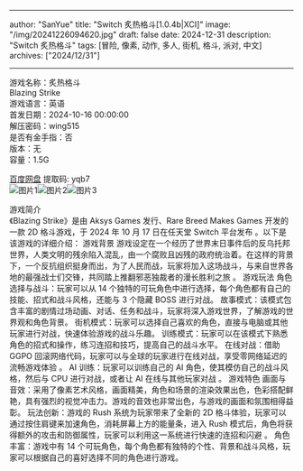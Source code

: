 
---
author: "SanYue"
title: "Switch 炙热格斗[1.0.4b|XCI]"
image: "/img/20241226094620.jpg"
draft: false
date: 2024-12-31
description: "Switch 炙热格斗"
tags: [冒险, 像素, 动作, 多人, 街机, 格斗, 派对, 中文]
archives: ["2024/12/31"]

---

游戏名称：炙热格斗   
Blazing Strike    
游戏语言：英语  
首发日期：2024-10-16 00:00:00  
解压密码：wing515  
是否有金手指：否  
版本：无   
容量：1.5G

[百度网盘](https://pan.baidu.com/s/1ScuBsYiWtkodK81BVErsmw) 提取码: yqb7  
![图片1](/img/8c796f.jpg)![图片2](/img/e461bd.jpg)![图片3](/img/4d948e.jpg)  

游戏简介  
《Blazing Strike》是由 Aksys Games 发行、Rare Breed Makes Games 开发的一款 2D 格斗游戏，于 2024 年 10 月 17 日在任天堂 Switch 平台发布 。以下是该游戏的详细介绍：
游戏背景
游戏设定在一个经历了世界末日事件后的反乌托邦世界，人类文明的残余陷入混乱，由一个腐败且凶残的政府统治着。在这样的背景下，一个反抗组织挺身而出，为了人民而战，玩家将加入这场战斗，与来自世界各地的最强战士们交锋，共同踏上推翻邪恶独裁者的漫长胜利之旅 。
游戏玩法
角色选择与战斗：玩家可以从 14 个独特的可玩角色中进行选择，每个角色都有自己的技能、招式和战斗风格，还能与 3 个隐藏 BOSS 进行对战。
故事模式：该模式包含丰富的剧情过场动画、对话、任务和战斗，玩家将深入游戏世界，了解游戏的世界观和角色背景。
街机模式：玩家可以选择自己喜欢的角色，直接与电脑或其他玩家进行对战，快速体验游戏的战斗乐趣。
训练模式：玩家可以在该模式下熟悉角色的招式和操作，练习连招和技巧，提高自己的战斗水平。
在线对战：借助 GGPO 回滚网络代码，玩家可以与全球的玩家进行在线对战，享受零网络延迟的流畅游戏体验 。
AI 训练：玩家可以训练自己的 AI 角色，使其模仿自己的战斗风格，然后与 CPU 进行对战，或者让 AI 在线与其他玩家对战 。
游戏特色
画面与音效：采用了像素艺术风格，画面精美，角色和场景的渲染效果出色，色彩搭配鲜艳，具有强烈的视觉冲击力。游戏的音效也非常出色，与游戏的画面和氛围相得益彰。
玩法创新：游戏的 Rush 系统为玩家带来了全新的 2D 格斗体验，玩家可以通过按住肩键来加速角色，消耗屏幕上方的能量条，进入 Rush 模式后，角色将获得额外的攻击和防御属性，玩家可以利用这一系统进行快速的连招和闪避 。
角色丰富：游戏中有 14 个可玩角色，每个角色都有独特的个性、背景和战斗风格，玩家可以根据自己的喜好选择不同的角色进行游戏。

